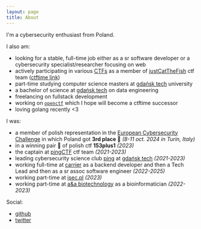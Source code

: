 ```yaml
---
layout: page
title: About
---
```


I'm a cybersecurity enthusiast from Poland.

I also am:

- looking for a stable, full-time job either as a sr software developer or a cybersecurity specialist/researcher focusing on web
- actively participating in various [CTFs](https://ctftime.org/event/list/upcoming) as a member of [justCatTheFish](https://justcatthefish.team/) ctf team ([ctftime link](https://ctftime.org/team/33893))
- part-time studying computer science masters at [gdańsk tech](https://pg.edu.pl/) university
- a bachelor of science at [gdańsk tech](https://pg.edu.pl/) on data engineering
- freelancing on fullstack development
- working on [`openctf`](https://github.com/tomek7667/openctf) which I hope will become a ctftime successor
- loving golang recently <3

I was:

- a member of polish representation in the [European Cybersecurity Challenge](https://ecsc.eu/past-editions) in which Poland got **3rd place 🥉** _(8-11 oct. 2024 in Turin, Italy)_
- in a winning pair 🥇 of polish ctf **153plus1** _(2023)_
- the captain at [pingCTF](https://ctftime.org/team/147266) ctf team _(2021-2023)_
- leading cybersecurity science club [ping](https://knping.pl/) at [gdańsk tech](https://pg.edu.pl/) _(2021-2023)_
- working full-time at [carrier](https://www.carrier.com/commercial/pl/pl/) as a backend developer and then a Tech Lead and then as a sr assoc software engineer _(2022-2025)_
- working part-time at [isec.pl](http://isec.pl/) _(2023)_
- working part-time at [a&a biotechnology](https://www.aabiot.com/) as a bioinformatician _(2022-2023)_

Social:

- [github](https://github.com/tomek7667)
- [twitter](https://twitter.com/_tomek7667)
